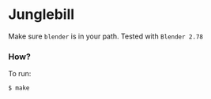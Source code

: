 # Junglebill

Make sure `blender` is in your path. Tested with `Blender 2.78`

### How?
To run:
```
$ make
```
